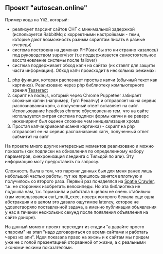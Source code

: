 ## Проект "autoscan.online"
Пример кода на Yii2, который:
- реализует парсинг сайтов СНГ с минимальной задержкой (используется
RabbitMq с корректными настройками - теми, которые дают возможность
разным скриптам писать в разные очереди)
- система построена на демонах PHP(как бы это ни странно казалось)
под руководством supervisor (т.е поддерживается самостоятельное
восстановление системы после failover)
- система поддерживает обход капч на сайтах (их ставят для защиты
части информации). Обход капч происходит в нескольких режимах:
1. php функция, которая распознает простые капчи (обычный текст как
картинка). Реализовано через php библиотеку компьютерного
зрения [Tesseract](https://ru.wikipedia.org/wiki/Tesseract)
2. скрипт на node.js, который через Chrome Puppeteer забирает
сложные капчи (например, Гугл Рекапчу) и отправляет их на сервис
распознавания капч, а полученный ответ вставляет на сайт. Использование
headless chrome обусловленно тем, что на сайте используется хитрая
система подписи формы капчи и ее реверс инжениринг был оценен
сложнее чем инициализация хрома
3. Простая капча(кривонаписання картинка) - скрипт на php отправляет
ее на сервис распознавания капч, полученный ответ сабмитит на сайт

На проекте много других интересных моментов реализовано и можно
показать (как подписки на обновления по определенному набору
параметров, синхронизация лэндинга с Тильдой по апи). Эту информацию могу предоставить по запросу.

Сложность была в том, что парсинг данных был для меня ранее
лишь небольшой частью работы, тут же пришлось занятся вплотную
и получилось со второго раза. Первый раз понадеялся на [Spatie Crawler](https://github.com/spatie/crawler),
т.к. не сторонник изобретать велосипеды. Но эта библиотека не подошла
нам, т.к. тормозила и работала в целом не очень стабильно (там использовался
curt_multi_exec, поверх которого бежала еще одна абстракция и в
целом это давало ощутимое latency, которое не удовлетворяло поставленной задача, а
именно публикации объявления у нас в течении нескольких секунд
после появления объявления на сайте доноре).

На данный момент проект переходит из стадии "а давайте просто спарсим" на
этап "надо договориться со всеми сайтами и работать через их апи".
Идея показала право на жизнь и к сайтам мы придем уже не с голой презентацией
оторванной от жизни, а с реальными экономическими показателями.
